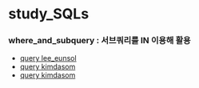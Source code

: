 # study_SQLs
### where_and_subquery : 서브쿼리를 IN 이용해 활용

- [query lee_eunsol](./Lee_Eunsol/w3schools/where_in_subquery.sql)
- [query kimdasom ](./dasomkim/w3schools/where_in_subquery.sql)
- [query kimdasom ](./dasomkim/w3schools/where_and_subquery.sql)
